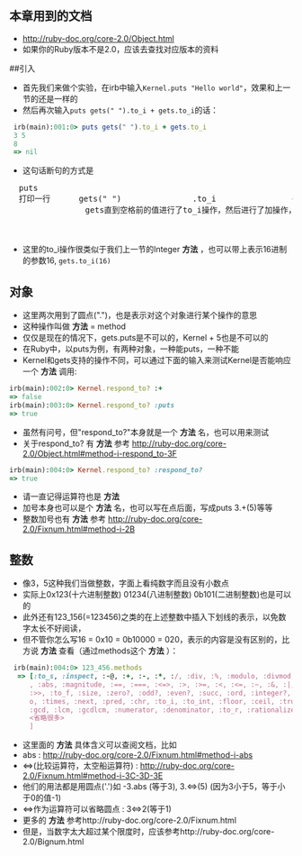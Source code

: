## 本章用到的文档
* http://ruby-doc.org/core-2.0/Object.html 
* 如果你的Ruby版本不是2.0，应该去查找对应版本的资料

##引入 
 * 首先我们来做个实验，在irb中输入`Kernel.puts "Hello world"`，效果和上一节的还是一样的
 * 然后再次输入`puts gets(" ").to_i + gets.to_i`的话：

 ```ruby
  irb(main):001:0> puts gets(" ").to_i + gets.to_i
  3 5
  8
  => nil
 ```
 
 * 这句话断句的方式是
 <pre>
  puts
  打印一行      gets(" ")               .to_i                +
                gets直到空格前的值进行了to_i操作，然后进行了加操作，     gets.                  to_i
                                                                        加上的是gets来的数据进行to_i操作的结果
 </pre>
 * 这里的to_i操作很类似于我们上一节的Integer __方法__ ，也可以带上表示16进制的参数16, `gets.to_i(16)`

 
## 对象
 * 这里两次用到了圆点(".")，也是表示对这个对象进行某个操作的意思
 * 这种操作叫做 __方法__  = method
 * 仅仅是现在的情况下，gets.puts是不可以的，Kernel + 5也是不可以的
 * 在Ruby中，以puts为例，有两种对象，一种能puts，一种不能
 * Kernel和gets支持的操作不同，可以通过下面的输入来测试Kernel是否能响应一个 __方法__ 调用:

 ```ruby
 irb(main):002:0> Kernel.respond_to? :+
 => false
 irb(main):003:0> Kernel.respond_to? :puts
 => true
 ```
 * 虽然有问号，但"respond_to?"本身就是一个 __方法__ 名，也可以用来测试
 * 关于respond_to? 有 __方法__ 参考 http://ruby-doc.org/core-2.0/Object.html#method-i-respond_to-3F
 
 ```ruby
 irb(main):004:0> Kernel.respond_to? :respond_to?
 => true
 ```
 * 请一直记得运算符也是 __方法__ 
 * 加号本身也可以是个 __方法__ 名，也可以写在点后面，写成puts 3.+(5)等等
 * 整数加号也有 __方法__ 参考 http://ruby-doc.org/core-2.0/Fixnum.html#method-i-2B 
 
 
##  整数
  * 像3，5这种我们当做整数，字面上看纯数字而且没有小数点
  * 实际上0x123(十六进制整数) 01234(八进制整数) 0b101(二进制整数)也是可以的
  * 此外还有123_156(=123456)之类的在上述整数中插入下划线的表示，以免数字太长不好阅读，
  * 但不管你怎么写16 = 0x10 = 0b10000 = 020，表示的内容是没有区别的，比方说 __方法__ 查看（通过methods这个 __方法__ ）：
  
  ```ruby
   irb(main):004:0> 123_456.methods
    => [:to_s, :inspect, :-@, :+, :-, :*, :/, :div, :%, :modulo, :divmod, :fdiv, :**
       , :abs, :magnitude, :==, :===, :<=>, :>, :>=, :<, :<=, :~, :&, :|, :^, :[], :<<,
       :>>, :to_f, :size, :zero?, :odd?, :even?, :succ, :ord, :integer?, :upto, :downt
       o, :times, :next, :pred, :chr, :to_i, :to_int, :floor, :ceil, :truncate, :round,
       :gcd, :lcm, :gcdlcm, :numerator, :denominator, :to_r, :rationalize, 
       <省略很多>
       ]
   ```
 
   *  这里面的 __方法__ 具体含义可以查阅文档，比如
   *  abs  :                           http://ruby-doc.org/core-2.0/Fixnum.html#method-i-abs
   *  <=>(比较运算符，太空船运算符)  : http://ruby-doc.org/core-2.0/Fixnum.html#method-i-3C-3D-3E
   *  他们的用法都是用圆点('.')如 -3.abs (等于3), 3.<=>(5) (因为3小于5，等于小于0的值-1)
   *  <=>作为运算符可以省略圆点 : 3<=>2(等于1)
   * 更多的 __方法__ 参考http://ruby-doc.org/core-2.0/Fixnum.html
   * 但是，当数字太大超过某个限度时，应该参考http://ruby-doc.org/core-2.0/Bignum.html 
 
   
